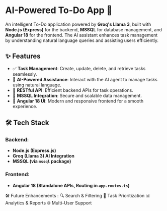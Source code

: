 # AI-Powered To-Do App 🚀

An intelligent To-Do application powered by **Groq's Llama 3**, built with **Node.js (Express)** for the backend, **MSSQL** for database management, and
**Angular 18** for the frontend. The AI assistant enhances task management by understanding natural language queries and assisting users efficiently.

## ✨ Features
- ✅ **Task Management**: Create, update, delete, and retrieve tasks seamlessly.
- 🧠 **AI-Powered Assistance**: Interact with the AI agent to manage tasks using natural language.
- 🔄 **RESTful API**: Efficient backend APIs for task operations.
- 💾 **MSSQL Integration**: Secure and scalable data management.
- 🎨 **Angular 18 UI**: Modern and responsive frontend for a smooth experience.

## 🛠️ Tech Stack
### Backend:
- **Node.js (Express.js)**
- **Groq (Llama 3) AI Integration**
- **MSSQL (via `mssql` package)**
### Frontend:
- **Angular 18 (Standalone APIs, Routing in `app.routes.ts`)**

🛠️ Future Enhancements :
🔍 Search & Filtering
📅 Task Prioritization
📊 Analytics & Reports
🌐 Multi-User Support
